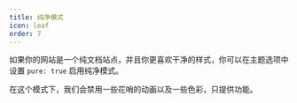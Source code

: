 ```yaml
---
title: 纯净模式
icon: leaf
order: 7
---
```


如果你的网站是一个纯文档站点，并且你更喜欢干净的样式，你可以在主题选项中设置 `pure: true` 启用纯净模式。

在这个模式下，我们会禁用一些花哨的动画以及一些色彩，只提供功能。
